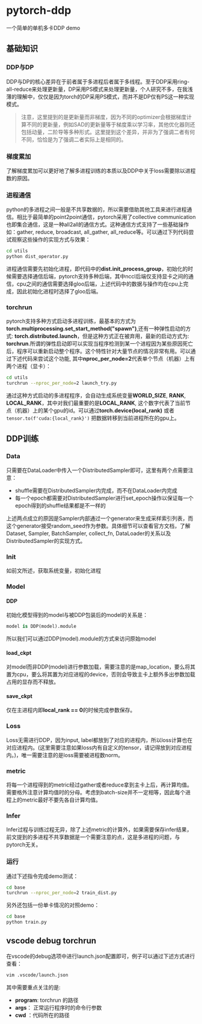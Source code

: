 # pytorch-ddp
一个简单的单机多卡DDP demo

## 基础知识

### DDP与DP

DDP与DP的核心差异在于前者属于多进程后者属于多线程。至于DDP采用ring-all-reduce来处理更新量，DP采用PS模式来处理更新量，个人研究不多，在我浅薄的理解中，仅仅是因为torch的DP采用PS模式，而并不是DP仅有PS这一种实现模式。

> 注意，这里提到的是更新量而非梯度，因为不同的optimizer会根据梯度计算不同的更新量，例如SAD的更新量等于梯度乘以学习率，其他优化器则还包括动量，二阶导等多种形式。这里提到这个差异，并非为了强调二者有何不同，恰恰是为了强调二者实际上是相同的。

### 梯度累加

了解梯度累加可以更好地了解多进程训练的本质以及DDP中关于loss需要除以进程数的原因。

### 进程通信

python的多进程之间一般是不共享数据的，所以需要借助其他工具来进行进程通信。相比于最简单的point2point通信，pytorch采用了collective communication也即集合通信，这是一种all2all的通信方式。这种通信方式支持了一些基础操作如：gather, reduce, broadcast, all_gather, all_reduce等。可以通过下列代码尝试观察这些操作的实现方式与效果：
```bash
cd utils
python dist_operator.py
```
进程通信需要先初始化进程，即代码中的**dist.init_process_group**，初始化的时候需要选择通信后端，pytorch支持多种后端，其中nccl后端仅支持显卡之间的通信，cpu之间的通信需要选择gloo后端，上述代码中的数据与操作均在cpu上完成，因此初始化进程时选择了gloo后端。

### torchrun

pytorch支持多种方式启动多进程训练，最基本的方式为**torch.multiprocessing.set_start_method("spawn")**,还有一种弹性启动的方式: **torch.distributed.launch**，但是这种方式正在被弃用，最新的启动方式为: **torchrun**.所谓的弹性启动即可以实现当程序检测到某一个进程因为某些原因死亡后，程序可以重新启动整个程序。这个特性针对大量节点的情况非常有用。可以通过下述代码来尝试这个功能, 其中**nproc_per_node=2**代表单个节点（机器）上有两个进程（显卡）：
```bash
cd utils
turchrun --nproc_per_node=2 launch_try.py
```
通过这种方式启动的多进程程序，会自动生成系统变量**WORLD_SIZE**, **RANK**, **LOCAL_RANK**，其中对我们最重要的是**LOCAL_RANK**, 这个数字代表了当前节点（机器）上的某个gpu的id。可以通过**torch.device(local_rank)**
或者</strong>`tensor.to(f'cuda:{local_rank}')`</trong> 把数据转移到当前进程所在的gpu上。

## DDP训练


### Data

只需要在DataLoader中传入一个DistributedSampler即可，这里有两个点需要注意：
* shuffle需要在DistributedSampler内完成，而不在DataLoader内完成
* 每一个epoch都需要对DistributedSampler进行set_epoch操作以保证每一个epoch得到的shuffle结果都是不一样的

上述两点成立的原因是Sampler内部通过一个generator来生成采样索引列表，而这个generator接受random_seed作为参数。具体细节可以查看官方文档，了解Dataset, Sampler, BatchSampler, collect_fn, DataLoader的关系以及DistributedSampler的实现方式。

### Init

如前文所述，获取系统变量，初始化进程

### Model

#### DDP
初始化模型得到的model与被DDP包装后的model的关系是：
```python
model is DDP(model).module
```
所以我们可以通过DDP(model).module的方式来访问原始model

#### load_ckpt

对model而非DDP(model)进行参数加载，需要注意的是map_location，要么将其置为cpu，要么将其置为对应进程的device，否则会导致主卡上额外多出参数加载占用的显存而不释放。

#### save_ckpt

仅在主进程内即**local_rank == 0**的时候完成参数保存。

### Loss

Loss无需进行DDP，因为input, label都放到了对应的进程内，所以loss计算也在对应进程内。(这里需要注意如果loss内有自定义的tensor，请记得放到对应进程内。)，唯一需要注意的是loss需要被进程数norm。

### metric

将每一个进程得到的metric经过gather或者reduce拿到主卡上后，再计算均值。需要格外注意计算均值时的分母。考虑到batch-size并不一定相等，因此每个进程上的metric最好不要先各自计算均值。

### Infer

Infer过程与训练过程无异，除了上述metric的计算外，如果需要保存infer结果，前文提到的多进程不共享数据是一个需要注意的点，这是多进程的问题，与pytorch无关。

### 运行

通过下述指令完成demo测试：
```bash
cd base
turchrun --nproc_per_node=2 train_dist.py
```
另外还包括一份单卡情况的对照demo：
```bash
cd base
python train.py
```

## vscode debug torchrun

在vscode的debug选项中进行launch.json配置即可，例子可以通过下述方式进行查看：
```bash
vim .vscode/launch.json
```
其中需要重点关注的是:
* **program**: torchrun 的路径
* **args**： 正常运行程序时的命令行参数
* **cwd** ：代码所在的路径

